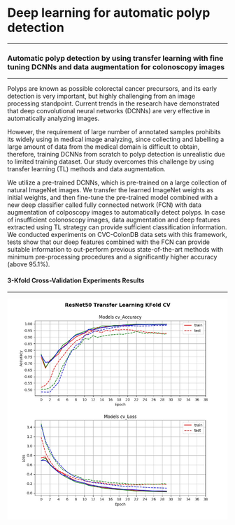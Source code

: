 # Deep learning for automatic polyp detection
---
### Automatic polyp detection by using transfer learning with fine tuning DCNNs and data augmentation for colonoscopy images
---


Polyps are known as possible colorectal cancer precursors, and its early detection is very important, but highly challenging from an image processing standpoint. Current trends in the research have demonstrated that deep convolutional neural networks (DCNNs) are very effective in automatically analyzing images. 

However, the requirement of large number of annotated samples prohibits its widely using in medical image analyzing, since collecting and labelling a large amount of data from the medical domain is difficult to obtain, therefore, training DCNNs from scratch to polyp detection is unrealistic due to limited training dataset. Our study overcomes this challenge by using transfer learning (TL) methods and data augmentation. 

We utilize a pre-trained DCNNs, which is pre-trained on a large collection of natural ImageNet images. We transfer the learned ImageNet weights as initial weights, and then fine-tune the pre-trained model combined with a new deep classifier called fully connected network (FCN) with data augmentation of colposcopy images to automatically detect polyps. In case of insufficient colonoscopy images, data augmentation and deep features extracted using TL strategy can provide sufficient classification information. We conducted experiments on CVC-ColonDB data sets with this framework, tests show that our deep features combined with the FCN can provide suitable information to out-perform previous state-of-the-art methods with minimum pre-processing procedures and a significantly higher accuracy (above 95.1%).

#### 3-Kfold Cross-Validation Experiments Results
---
![Training Figure](tl_resnet50.jpg)